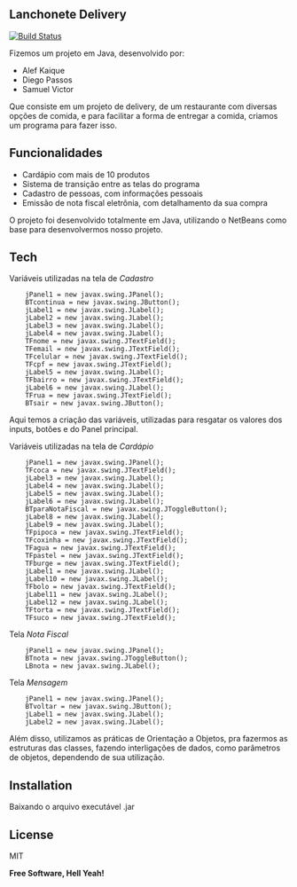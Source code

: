 ## Lanchonete Delivery

[![Build Status](https://travis-ci.org/joemccann/dillinger.svg?branch=master)](https://travis-ci.org/joemccann/dillinger)

Fizemos um projeto em Java, desenvolvido por:

- Alef Kaique
- Diego Passos
- Samuel Victor

Que consiste em um projeto de delivery, de um restaurante com diversas opções de comida, e para facilitar a forma de entregar a comida, criamos um programa para fazer isso.
## Funcionalidades

- Cardápio com mais de 10 produtos
- Sistema de transição entre as telas do programa
- Cadastro de pessoas, com informações pessoais
- Emissão de nota fiscal eletrônia, com detalhamento da sua compra

O projeto foi desenvolvido totalmente em Java, utilizando o NetBeans como base para desenvolvermos nosso projeto.

## Tech

Variáveis utilizadas na tela de *Cadastro*

        jPanel1 = new javax.swing.JPanel();
        BTcontinua = new javax.swing.JButton();
        jLabel1 = new javax.swing.JLabel();
        jLabel2 = new javax.swing.JLabel();
        jLabel3 = new javax.swing.JLabel();
        jLabel4 = new javax.swing.JLabel();
        TFnome = new javax.swing.JTextField();
        TFemail = new javax.swing.JTextField();
        TFcelular = new javax.swing.JTextField();
        TFcpf = new javax.swing.JTextField();
        jLabel5 = new javax.swing.JLabel();
        TFbairro = new javax.swing.JTextField();
        jLabel6 = new javax.swing.JLabel();
        TFrua = new javax.swing.JTextField();
        BTsair = new javax.swing.JButton();

Aqui temos a criação das variáveis, utilizadas para resgatar os valores dos inputs, botões e do Panel principal.

Variáveis utilizadas na tela de *Cardápio*

        jPanel1 = new javax.swing.JPanel();
        TFcoca = new javax.swing.JTextField();
        jLabel3 = new javax.swing.JLabel();
        jLabel4 = new javax.swing.JLabel();
        jLabel5 = new javax.swing.JLabel();
        jLabel6 = new javax.swing.JLabel();
        BTparaNotaFiscal = new javax.swing.JToggleButton();
        jLabel8 = new javax.swing.JLabel();
        jLabel9 = new javax.swing.JLabel();
        TFpipoca = new javax.swing.JTextField();
        TFcoxinha = new javax.swing.JTextField();
        TFagua = new javax.swing.JTextField();
        TFpastel = new javax.swing.JTextField();
        TFburge = new javax.swing.JTextField();
        jLabel1 = new javax.swing.JLabel();
        jLabel10 = new javax.swing.JLabel();
        TFbolo = new javax.swing.JTextField();
        jLabel11 = new javax.swing.JLabel();
        jLabel12 = new javax.swing.JLabel();
        TFtorta = new javax.swing.JTextField();
        TFsuco = new javax.swing.JTextField();
        
Tela *Nota Fiscal*

        jPanel1 = new javax.swing.JPanel();
        BTnota = new javax.swing.JToggleButton();
        LBnota = new javax.swing.JLabel();

Tela *Mensagem*

        jPanel1 = new javax.swing.JPanel();
        BTvoltar = new javax.swing.JButton();
        jLabel1 = new javax.swing.JLabel();
        jLabel2 = new javax.swing.JLabel();

Além disso, utilizamos as práticas de Orientação a Objetos, pra fazermos as estruturas das classes, fazendo interligações de dados, como parâmetros de objetos, dependendo de sua utilização.

## Installation

Baixando o arquivo executável .jar

## License

MIT

**Free Software, Hell Yeah!**

[//]: # (These are reference links used in the body of this note and get stripped out when the markdown processor does its job. There is no need to format nicely because it shouldn't be seen. Thanks SO - http://stackoverflow.com/questions/4823468/store-comments-in-markdown-syntax)
